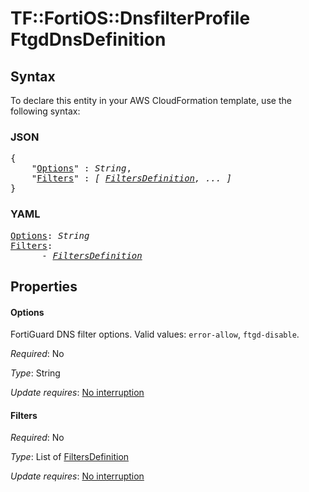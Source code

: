 # TF::FortiOS::DnsfilterProfile FtgdDnsDefinition

## Syntax

To declare this entity in your AWS CloudFormation template, use the following syntax:

### JSON

<pre>
{
    "<a href="#options" title="Options">Options</a>" : <i>String</i>,
    "<a href="#filters" title="Filters">Filters</a>" : <i>[ <a href="filtersdefinition.md">FiltersDefinition</a>, ... ]</i>
}
</pre>

### YAML

<pre>
<a href="#options" title="Options">Options</a>: <i>String</i>
<a href="#filters" title="Filters">Filters</a>: <i>
      - <a href="filtersdefinition.md">FiltersDefinition</a></i>
</pre>

## Properties

#### Options

FortiGuard DNS filter options. Valid values: `error-allow`, `ftgd-disable`.

_Required_: No

_Type_: String

_Update requires_: [No interruption](https://docs.aws.amazon.com/AWSCloudFormation/latest/UserGuide/using-cfn-updating-stacks-update-behaviors.html#update-no-interrupt)

#### Filters

_Required_: No

_Type_: List of <a href="filtersdefinition.md">FiltersDefinition</a>

_Update requires_: [No interruption](https://docs.aws.amazon.com/AWSCloudFormation/latest/UserGuide/using-cfn-updating-stacks-update-behaviors.html#update-no-interrupt)

